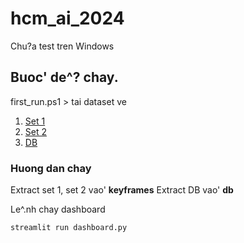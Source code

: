 # hcm_ai_2024
Chu?a test tren Windows

## Buoc' de^? chay.
first_run.ps1 > tai dataset ve

1. [Set 1](https://www.kaggle.com/datasets/letruonggiangk17ct/hcm-ai-keyframe-extract-1-kf) 
2. [Set 2](https://www.kaggle.com/datasets/huynhmy1/hcm-ai-keyframe-extract-2-kf)
3. [DB](https://www.kaggle.com/datasets/letruonggiangk17ct/hcm-ai-db)

### Huong dan chay

Extract set 1, set 2 vao' **keyframes**
Extract DB vao' **db**

Le^.nh chay dashboard
```bash
streamlit run dashboard.py
```

